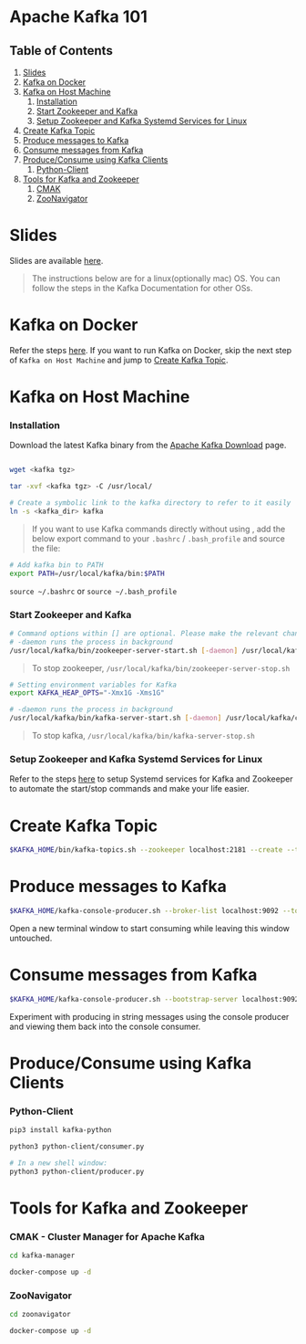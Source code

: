 # Apache Kafka 101

## Table of Contents
1. [Slides](#slides)
2. [Kafka on Docker](#kafka-on-docker)
2. [Kafka on Host Machine](#kafka-on-host-machine)
	1. [Installation](#Installation)
	2. [Start Zookeeper and Kafka](#start-zookeeper-and-kafka)
	3. [Setup Zookeeper and Kafka Systemd Services for Linux](#setup-zookeeper-and-kafka-systemd-services-for-linux)
4. [Create Kafka Topic](#create-kafka-topic)
5. [Produce messages to Kafka](#produce-messages-to-kafka)
6. [Consume messages from Kafka](#consume-messages-from-kafka)
5. [Produce/Consume using Kafka Clients](#produceconsume-using-kafka-clients)
    1. [Python-Client](#python-client)
4. [Tools for Kafka and Zookeeper](#tools-for-kafka-and-zookeeper)
	1. [CMAK](#cmak-cluster-manager-for-apache-kafka)
	2. [ZooNavigator](#zoonavigator)

# Slides
Slides are available [here](https://docs.google.com/presentation/d/1oj05PmkEfKmA_gFRikpfQoZabDjeBCW6eO_C1RH3Hh8/edit?usp=sharing).

> The instructions below are for a linux(optionally mac) OS. You can follow the steps in the Kafka Documentation for other OSs.

# Kafka on Docker

Refer the steps [here](https://github.com/krunalvora/kafka-workshop/tree/master/kafka-docker).
If you want to run Kafka on Docker, skip the next step of `Kafka on Host Machine` and jump to [Create Kafka Topic](#create-kafka-topic). 

# Kafka on Host Machine
### Installation
Download the latest Kafka binary from the [Apache Kafka Download](https://kafka.apache.org/downloads) page.

```bash

wget <kafka tgz>

tar -xvf <kafka tgz> -C /usr/local/

# Create a symbolic link to the kafka directory to refer to it easily 
ln -s <kafka_dir> kafka

```

> If you want to use Kafka commands directly without using , add the below export command to your `.bashrc` / `.bash_profile` and source the file:
```bash
# Add kafka bin to PATH
export PATH=/usr/local/kafka/bin:$PATH
```

`source ~/.bashrc`  or `source ~/.bash_profile`


### Start Zookeeper and Kafka

```bash
# Command options within [] are optional. Please make the relevant changes to your command before running them.
# -daemon runs the process in background
/usr/local/kafka/bin/zookeeper-server-start.sh [-daemon] /usr/local/kafka/config/zookeeper.properties
```

> To stop zookeeper, `/usr/local/kafka/bin/zookeeper-server-stop.sh`


```bash
# Setting environment variables for Kafka
export KAFKA_HEAP_OPTS="-Xmx1G -Xms1G"

# -daemon runs the process in background
/usr/local/kafka/bin/kafka-server-start.sh [-daemon] /usr/local/kafka/config/server.properties
```

> To stop kafka, `/usr/local/kafka/bin/kafka-server-stop.sh`


### Setup Zookeeper and Kafka Systemd Services for Linux

Refer to the steps [here](https://github.com/krunalvora/kafka-workshop/tree/master/systemd-services) to setup Systemd services for Kafka and Zookeeper to automate the start/stop commands and make your life easier.

# Create Kafka Topic
```bash
$KAFKA_HOME/bin/kafka-topics.sh --zookeeper localhost:2181 --create --topic topic1 --replication-factor 1 --partitions 2
```

# Produce messages to Kafka
```bash
$KAFKA_HOME/kafka-console-producer.sh --broker-list localhost:9092 --topic topic1
```
Open a new terminal window to start consuming while leaving this window untouched.

# Consume messages from Kafka
```bash
$KAFKA_HOME/kafka-console-producer.sh --bootstrap-server localhost:9092 --topic topic1  [--from-beginning]
```
Experiment with producing in string messages using the console producer and viewing them back into the console consumer.

# Produce/Consume using Kafka Clients

### Python-Client
```bash
pip3 install kafka-python

python3 python-client/consumer.py

# In a new shell window:
python3 python-client/producer.py
```

# Tools for Kafka and Zookeeper

### CMAK - Cluster Manager for Apache Kafka
```bash
cd kafka-manager

docker-compose up -d
```

### ZooNavigator
```bash
cd zoonavigator

docker-compose up -d
```
